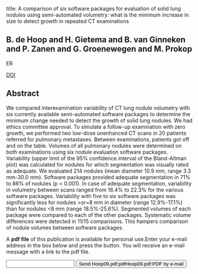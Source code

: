 title: A comparison of six software packages for evaluation of solid lung nodules using semi-automated volumetry: what is the minimum increase in size to detect growth in repeated CT examinations

## B. de Hoop and H. Gietema and B. van Ginneken and P. Zanen and G. Groenewegen and M. Prokop
ER

<a href="https://doi.org/10.1007/s00330-008-1229-x">DOI</a>

## Abstract
We compared interexamination variability of CT lung nodule volumetry with six currently available semi-automated software packages to determine the minimum change needed to detect the growth of solid lung nodules. We had ethics committee approval. To simulate a follow-up examination with zero growth, we performed two low-dose unenhanced CT scans in 20 patients referred for pulmonary metastases. Between examinations, patients got off and on the table. Volumes of all pulmonary nodules were determined on both examinations using six nodule evaluation software packages. Variability (upper limit of the 95% confidence interval of the Bland-Altman plot) was calculated for nodules for which segmentation was visually rated as adequate. We evaluated 214 nodules (mean diameter 10.9 mm, range 3.3 mm-30.0 mm). Software packages provided adequate segmentation in 71% to 86% of nodules (p < 0.001). In case of adequate segmentation, variability in volumetry between scans ranged from 16.4% to 22.3% for the various software packages. Variability with five to six software packages was significantly less for nodules >or=8 mm in diameter (range 12.9%-17.1%) than for nodules <8 mm (range 18.5%-25.6%). Segmented volumes of each package were compared to each of the other packages. Systematic volume differences were detected in 11/15 comparisons. This hampers comparison of nodule volumes between software packages.

A <b>pdf file</b> of this publication is available for personal use.Enter your e-mail address in the box below and press the button. You will receive an e-mail message with a link to the pdf file.
<form action="sender.php">  <input type="text" name="email">  <input type="submit" value="Send Hoop09.pdf:pdfHoop09.pdf:PDF by e-mail"></form>